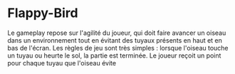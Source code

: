 # Flappy-Bird

Le gameplay repose sur l'agilité du joueur, qui doit faire avancer un oiseau dans un environnement 
tout en évitant des tuyaux présents en haut et en bas de l'écran. 
Les règles de jeu sont très simples : lorsque l'oiseau touche un tuyau ou heurte le sol, la partie est terminée. 
Le joueur reçoit un point pour chaque tuyau que l'oiseau évite
